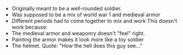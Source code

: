- Originally meant to be a well-rounded soldier.
- Was supposed to be a mix of world war 1 and medieval armor
- Different periods had to come together to mix and work
This doesn't work because:
- The medieval armor and weaponry doesn't "feel" right.
- Painting the armor makes it look more like a toy soldier
- The helmet. Quote: "How the hell does this guy see..."